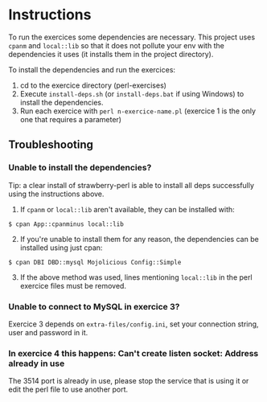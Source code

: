 # Instructions

To run the exercices some dependencies are necessary. This project uses `cpanm` and `local::lib` so that it does not pollute your env with the dependencies it uses (it installs them in the project directory).

To install the dependencies and run the exercices:

1. cd to the exercice directory (perl-exercises)
2. Execute `install-deps.sh` (or `install-deps.bat` if using Windows) to install the dependencies.
3. Run each exercice with `perl n-exercice-name.pl` (exercice 1 is the only one that requires a parameter)

## Troubleshooting

### Unable to install the dependencies? 

Tip: a clear install of strawberry-perl is able to install all deps successfully using the instructions above.

1. If `cpanm` or `local::lib` aren't available, they can be installed with:

`$ cpan App::cpanminus local::lib`

2. If you're unable to install them for any reason, the dependencies can be installed using just cpan:

`$ cpan DBI DBD::mysql Mojolicious Config::Simple`

3. If the above method was used, lines mentioning `local::lib` in the perl exercice files must be removed.

### Unable to connect to MySQL in exercice 3?

Exercice 3 depends on `extra-files/config.ini`, set your connection string, user and password in it.

### In exercice 4 this happens: Can't create listen socket: Address already in use

The 3514 port is already in use, please stop the service that is using it or edit the perl file to use another port.
